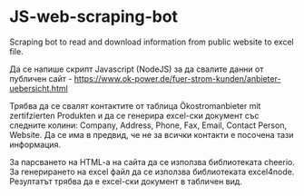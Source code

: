 # JS-web-scraping-bot
Scraping bot to read and download information from public website to excel file.

Да се напише скрипт Javascript (NodeJS) за да свалите данни от публичен сайт - 
https://www.ok-power.de/fuer-strom-kunden/anbieter-uebersicht.html

Трябва да се свалят контактите от таблица Ökostromanbieter mit zertifzierten Produkten и да се генерира excel-ски документ със следните колини: Company, Address, Phone, Fax, Email, Contact Person, Website. Да се има в предвид, че не за всички контакти е посочена тази информация.

За парсването на HTML-a на сайта да се използва библиотеката cheerio.
За генерирането на excel файл да се използва библиотеката excel4node.
Резултатът трябва да е excel-ски документ в табличен вид.
